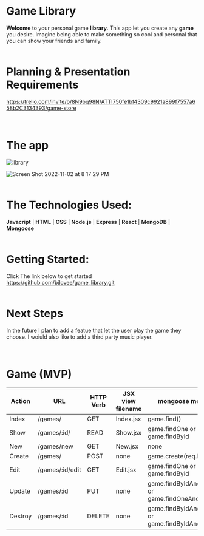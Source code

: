 # **Game Library**
**Welcome** to your personal game **library**. This app let you create any **game** you desire. Imagine being able to make something so cool and personal that you can show your friends and family.
<br>
<br>
# Planning & Presentation Requirements

https://trello.com/invite/b/8N9bq98N/ATTI750fe1bf4309c9921a899f7557a658b2C3134393/game-store
<br>
<br>
<br>

# The app

![library](https://user-images.githubusercontent.com/107008047/199635623-7e08990a-e065-4c82-bc31-34c9fa9b4f54.png)

![Screen Shot 2022-11-02 at 8 17 29 PM](https://user-images.githubusercontent.com/107008047/199635708-dfcb3294-4368-418b-8570-3f175b0d9989.png)
<br>
<br>
# The Technologies Used:
**Javacript** | **HTML** | **CSS** | **Node.js** | **Express** | **React** | **MongoDB** | **Mongoose** 
<br>
<br>
# Getting Started:
Click The link below to get started<br>
https://github.com/bjlovee/game_library.git
<br>
<br>
# Next Steps
In the future I plan to add a featue that let the user play the game they choose. I woiuld also like to add a third party music player.
<br>
<br>
<br>
# Game (MVP)
Action | URL | HTTP Verb | JSX view filename | mongoose method 
--- | --- | --- | --- |--- 
Index | /games/ | GET | Index.jsx | game.find() | game.find()
Show | /games/:id/ | READ | Show.jsx | game.findOne or game.findById | 
New | /games/new | GET | New.jsx | none | 
Create | /games/ | POST | none | game.create(req.body) | 
Edit | /games/:id/edit | GET | Edit.jsx | game.findOne or game.findById | 
Update | /games/:id | PUT | none | game.findByIdAndUpdate or game.findOneAndUpdate | 
Destroy | /games/:id | DELETE | none | game.findByIdAndRemove or game.findByIdAndDelete |
<br>
<!-- # User
Action | URL | HTTP Verb | JSX view filename | mongoose method 
--- | --- | --- | --- |--- 
Index | /users/ | GET | Index.jsx | game.find() | user.find()
Show | /users/:id/ | READ | Show.jsx | user.findOne or user.findById | 
New | /users/new | GET | New.jsx | none | 
Create | /users/ | POST | none | user.create(req.body) | 
Edit | /users/:id/edit | GET | Edit.jsx | user.findOne or user.findById | 
Update | /users/:id | PUT | none | user.findByIdAndUpdate or user.findOneAndUpdate | 
Destroy | /users/:id | DELETE | none | user.findByIdAndRemove or user.findByIdAndDelete | -->